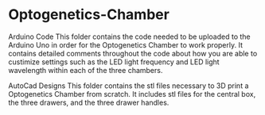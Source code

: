 # Optogenetics-Chamber
Arduino Code
This folder contains the code needed to be uploaded to the Arduino Uno in order for the Optogenetics Chamber to work properly. It contains detailed comments throughout the code about how you are able to custimize settings such as the LED light frequency and LED light wavelength within each of the three chambers. 

AutoCad Designs
This folder contains the stl files necessary to 3D print a Optogenetics Chamber from scratch. It includes stl files for the central box, the three drawers, and the three drawer handles. 
